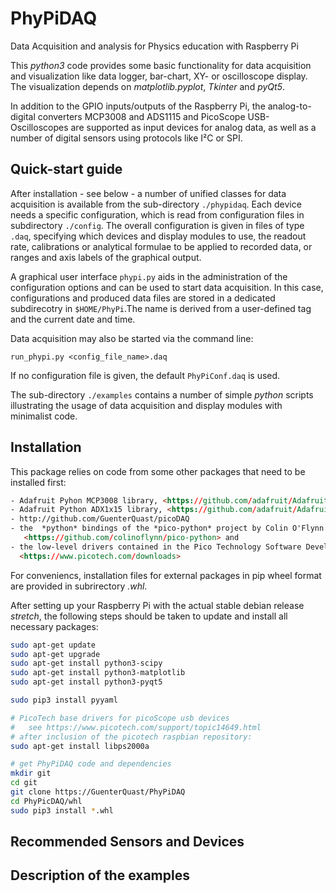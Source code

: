 # PhyPiDAQ

Data Acquisition and analysis for Physics education with Raspberry Pi

This *python3*  code provides some basic functionality for data acquisition and visualization like data logger, bar-chart, XY- or oscilloscope display. The visualization depends on *matplotlib.pyplot*, *Tkinter* and *pyQt5*.

In addition to the GPIO inputs/outputs of the Raspberry Pi, the analog-to-digital converters MCP3008 and ADS1115 and PicoScope USB-Oscilloscopes are supported as input devices for analog data, as well as a number of digital sensors using protocols like I²C or SPI. 

## Quick-start guide

After installation - see below - a number of unified classes for data acquisition is available from the sub-directory `./phypidaq`.
Each device needs a specific configuration, which is read from configuration files in subdirectory `./config`. The overall configuration is given in files of type `.daq`, specifying which devices and display modules to use, the readout rate, calibrations or analytical formulae to be applied to recorded data, or ranges and axis labels of the graphical output. 

A graphical user interface `phypi.py` aids in the administration of the configuration options and can be used to start data acquisition. In this case, configurations and produced data files are stored in a dedicated subdirecotry in `$HOME/PhyPi`.The name is derived from a user-defined tag and the current date and time.

Data acquisition may also be started via the command line:

    run_phypi.py <config_file_name>.daq

If no configuration file is given, the default `PhyPiConf.daq` is used.

The sub-directory `./examples` contains a number of simple *python* scripts illustrating the usage of data acquisition and display modules with minimalist code. 

## Installation

This package relies on code from some other packages that need to be installed first:

```html
- Adafruit Pyhon MCP3008 library, <https://github.com/adafruit/Adafruit_Python_MCP3008>
- Adafruit Python ADX1x15 library, <https://github.com/adafruit/Adafruit_Python_ADS1x15>
- http://github.com/GuenterQuast/picoDAQ
- the  *python* bindings of the *pico-python* project by Colin O'Flynn  
   <https://github.com/colinoflynn/pico-python> and
- the low-level drivers contained in the Pico Technology Software Development Kit,
  <https://www.picotech.com/downloads>
```

For conveniencs, installation files for external packages in pip wheel format are provided in subrirectory *.whl*.

After setting up your Raspberry Pi with the actual
stable debian release *stretch*, the following steps should be taken to update and install all necessary packages:

```bash
sudo apt-get update
sudo apt-get upgrade
sudo apt-get install python3-scipy
sudo apt-get install python3-matplotlib
sudo apt-get install python3-pyqt5

sudo pip3 install pyyaml

# PicoTech base drivers for picoScope usb devices
#   see https://www.picotech.com/support/topic14649.html
# after inclusion of the picotech raspbian repository:  
sudo apt-get install libps2000a

# get PhyPiDAQ code and dependencies
mkdir git
cd git
git clone https://GuenterQuast/PhyPiDAQ
cd PhyPicDAQ/whl
sudo pip3 install *.whl
```
## Recommended Sensors and Devices

## Description of the examples
